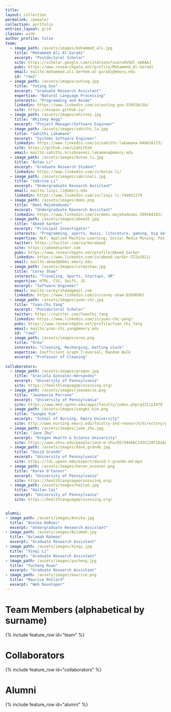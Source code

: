 ```yaml
---
title:
layout: collection
permalink: /people/
collection: portfolio
entries_layout: grid
classes: wide
author_profile: false
team:
  - image_path: /assets/images/mohammed_ali.jpg
    title: "Mohammed Ali Al-Garadi"
    excerpt: "Postdoctoral Scholar"
    site: https://scholar.google.com/citations?user=OVSHl-sAAAAJ
    pubs: https://www.researchgate.net/profile/Mohammed_Al-Garadi
    email: mailto:mohammed.ali.derhem.al-garadi@emory.edu
    id: "row2"
  - image_path: /assets/images/yuting.jpg
    title: "Yuting Guo"
    excerpt: "Graduate Research Assistant"
    expertise: "Natural Language Processing"
    interests: "Programming and Anime"
    linkedin: https://www.linkedin.com/in/yuting-guo-53955b13b/
    site: https://miopas.github.io/
  - image_path: /assets/images/whitney.jpg
    title: "Whitney Hogg"
    excerpt: "Project Manager/Software Engineer"
  - image_path: /assets/images/sahithi_la.jpg
    title: "Sahithi Lakamana"
    excerpt: "Systems Software Engineer"
    linkedin: https://www.linkedin.com/in/sahithi-lakamana-648416173/
    site: https://github.com/LSahithiK
    email: mailto:sahithi.krishnaveni.lakamana@emory.edu
  - image_path: /assets/images/botao_li.jpg
    title: "Botao Li"
    excerpt: "Graduate Research Student"
    linkedin: https://www.linkedin.com/in/botao-li/
  - image_path: /assets/images/sabrinali.jpg
    title: "Sabrina Li"
    excerpt: "Undergraduate Research Assistant"
    email: mailto:linyi.li@emory.edu
    linkedin: https://www.linkedin.com/in/linyi-li-744051179
  - image_path: /assets/images/demi.png
    title: "Demi Majekodunmi"
    excerpt: "Undergraduate Research Assistant"
    linkedin: https://www.linkedin.com/in/demi-majekodunmi-299104162/
  - image_path: /assets/images/abeed2.jpg
    title: "Abeed Sarker"
    excerpt: "Principal Investigator"
    interests: "Programming, sports, music, literature, gaming, big data, AI"
    expertise: NLP; Applied Machine Learning; Social Media Mining; Patient-centered Data Science
    twitter: https://twitter.com/sarkerabeed
    site: https://abeedsarker.com
    pubs: https://www.researchgate.net/profile/Abeed_Sarker
    linkedin: https://www.linkedin.com/in/abeed-sarker-572a1921/
    email: mailto:abeed@dbmi.emory.edu
  - image_path: /assets/images/coreyshaw.jpg
    title: "Corey Shaw"
    interests: "Traveling, Sports, Startups, VR"
    expertise: HTML, CSS, Swift, JS
    excerpt: "Software Engineer"
    email: mailto:coreyrshaw@gmail.com
    linkedin: https://www.linkedin.com/in/corey-shaw-626969b2
  - image_path: /assets/images/yuan-chi.jpg
    title: "Yuan-Chi Yang"
    excerpt: "Postdoctoral Scholar"
    twitter: https://twitter.com/YuanChi_Yang
    linkedin: https://www.linkedin.com/in/yuan-chi-yang/
    pubs: https://www.researchgate.net/profile/Yuan_Chi_Yang
    email: mailto:yuan-chi.yang@emory.edu
    id: "row2"
  - image_path: /assets/images/oreo.png
    title: "Oreo"
    interests: "Cleaning, Recharging, Getting stuck"
    expertise: Inefficient Graph Traversal; Random Walk
    excerpt: "Professor of Cleaning"
    
collaborators:
  - image_path: /assets/images/gragon.jpg
    title: "Graciela Gonzalez-Hernandez"
    excerpt: "University of Pennsylvania"
    site: https://healthlanguageprocessing.org/
  - image_path: /assets/images/jeanmarie.png
    title: "Jeanmarie Perrone"
    excerpt: "University of Pennsylvania"
    site: https://www.med.upenn.edu/apps/faculty/index.php/g321/p1870
  - image_path: /assets/images/sangmi_kim.png
    title: "Sangmi Kim"
    excerpt: "School of Nursing, Emory University"
    site: http://www.nursing.emory.edu/faculty-and-research/directory/profile.html?id=4925
  - image_path: /assets/images/jane_zhu.jpg
    title: "Jane Zhu"
    excerpt: "Oregon Health & Science University"
    site: https://www.ohsu.edu/people/jane-m-zhu/EEC944A6C243CC28F1D2AA33D3D88BE5
  - image_path: /assets/images/dave_grande.jpg
    title: "David Grande"
    excerpt: "University of Pennsylvania"
    site: https://ldi.upenn.edu/expert/david-t-grande-md-mpa
  - image_path: /assets/images/karen_oconnor.png
    title: "Karen O'Connor"
    excerpt: "University of Pennsylvania"  
    site: https://healthlanguageprocessing.org/
  - image_path: /assets/images/haitao.jpg
    title: "Haitao Cai"
    excerpt: "University of Pennsylvania"
    site: https://healthlanguageprocessing.org/


alumni:
- image_path: /assets/images/Annika.jpg
  title: "Annika DeRoos"
  excerpt: "Undergraduate Research Assistant"
- image_path: /assets/images/Aslamah.jpg
  title: "Aslamah Rahman"
  excerpt: "Graduate Research Assistant"
- image_path: /assets/images/Xinqi.jpg
  title: "Xinqi Li"
  excerpt: "Graduate Research Assistant"
- image_path: /assets/images/yucheng.jpg
  title: "Yucheng Ruan"
  excerpt: "Graduate Research Assistant"      
- image_path: /assets/images/maurice.png
  title: "Maurice Pollard"
  excerpt: "Web Developer"
---
```


<h1>Team Members (alphabetical by surname)</h1>
{% include feature_row id="team" %}

<h1>Collaborators</h1>
{% include feature_row id="collaborators" %}

<h1>Alumni</h1>
{% include feature_row id="alumni" %}
